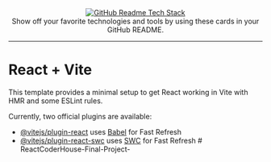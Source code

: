<div align="center">
  <a href="https://github-readme-tech-stack.vercel.app">
    <img src="https://github-readme-tech-stack.vercel.app/api/cards?title=GitHub+Readme+Tech+Stack&align=center&titleAlign=center&fontSize=20&lineHeight=10&lineCount=2&theme=ayu&width=450&bg=%25230B0E14&titleColor=%231c9eff&line1=react%2Creact%2Cauto%3Btailwindcss%2Ctailwind%2Cauto%3Bprettier%2Cprettier%2Cauto%3B&line2=next.js%2Cnext.js%2Cffffff%3Btypescript%2Ctypescript%2Cauto%3Bstorybook%2Cstorybook%2Cauto%3B" alt="GitHub Readme Tech Stack" />
  </a>
</div>

<div align="center">
  Show off your favorite technologies and tools by using these cards in your GitHub README.
</div>

<hr>

# React + Vite

This template provides a minimal setup to get React working in Vite with HMR and some ESLint rules.

Currently, two official plugins are available:

- [@vitejs/plugin-react](https://github.com/vitejs/vite-plugin-react/blob/main/packages/plugin-react/README.md) uses [Babel](https://babeljs.io/) for Fast Refresh
- [@vitejs/plugin-react-swc](https://github.com/vitejs/vite-plugin-react-swc) uses [SWC](https://swc.rs/) for Fast Refresh
#   R e a c t C o d e r H o u s e - F i n a l - P r o j e c t -  
 